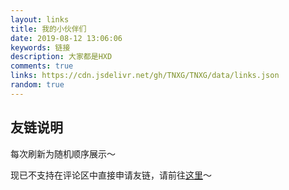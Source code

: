 ```yaml
---
layout: links
title: 我的小伙伴们
date: 2019-08-12 13:06:06
keywords: 链接
description: 大家都是HXD
comments: true
links: https://cdn.jsdelivr.net/gh/TNXG/TNXG/data/links.json
random: true
---
```


## 友链说明

每次刷新为随机顺序展示～

现已不支持在评论区中直接申请友链，请前往[这里](https://github.com/TNXG/tnxg.github.io/blob/master/README.md#friends)～